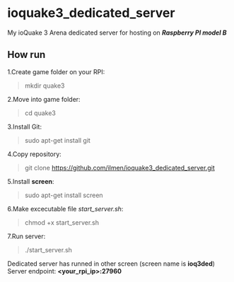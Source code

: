 # ioquake3_dedicated_server
My ioQuake 3 Arena dedicated server for hosting on ***Raspberry PI model B***

## How run
1.Create game folder on your RPI:
> mkdir quake3

2.Move into game folder:
> cd quake3

3.Install Git:
> sudo apt-get install git

4.Copy repository:
> git clone https://github.com/ilmen/ioquake3_dedicated_server.git

5.Install **screen**:
> sudo apt-get install screen

6.Make excecutable file *start_server.sh*:
> chmod +x start_server.sh

7.Run server:
> ./start_server.sh


Dedicated server has runned in other screen (screen name is **ioq3ded**)  
Server endpoint: **\<your_rpi_ip\>:27960**
